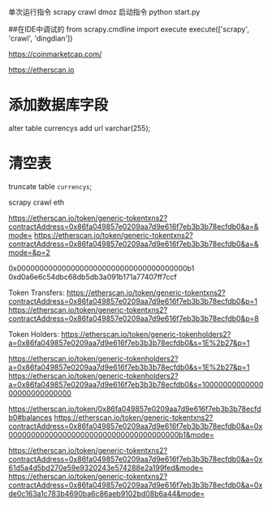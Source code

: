 单次运行指令 scrapy crawl dmoz
启动指令 python start.py

##在IDE中调试的
from scrapy.cmdline import execute
execute(['scrapy', 'crawl', 'dingdian'])

https://coinmarketcap.com/

https://etherscan.io

# 添加数据库字段 
alter table currencys add url varchar(255);

# 清空表 
truncate table `currencys`;


scrapy crawl eth










https://etherscan.io/token/generic-tokentxns2?contractAddress=0x86fa049857e0209aa7d9e616f7eb3b3b78ecfdb0&a=&mode=
https://etherscan.io/token/generic-tokentxns2?contractAddress=0x86fa049857e0209aa7d9e616f7eb3b3b78ecfdb0&a=&mode=&p=2


0x00000000000000000000000000000000000000b1
0xd0a6e6c54dbc68db5db3a091b171a77407ff7ccf









Token Transfers:
https://etherscan.io/token/generic-tokentxns2?contractAddress=0x86fa049857e0209aa7d9e616f7eb3b3b78ecfdb0&p=1
https://etherscan.io/token/generic-tokentxns2?contractAddress=0x86fa049857e0209aa7d9e616f7eb3b3b78ecfdb0&p=8

Token Holders:
https://etherscan.io/token/generic-tokenholders2?a=0x86fa049857e0209aa7d9e616f7eb3b3b78ecfdb0&s=1E%2b27&p=1





https://etherscan.io/token/generic-tokenholders2?a=0x86fa049857e0209aa7d9e616f7eb3b3b78ecfdb0&s=1E%2b27&p=1
https://etherscan.io/token/generic-tokenholders2?a=0x86fa049857e0209aa7d9e616f7eb3b3b78ecfdb0&s=1000000000000000000000000000







https://etherscan.io/token/0x86fa049857e0209aa7d9e616f7eb3b3b78ecfdb0#balances
https://etherscan.io/token/generic-tokentxns2?contractAddress=0x86fa049857e0209aa7d9e616f7eb3b3b78ecfdb0&a=0x00000000000000000000000000000000000000b1&mode=




https://etherscan.io/token/generic-tokentxns2?contractAddress=0x86fa049857e0209aa7d9e616f7eb3b3b78ecfdb0&a=0x61d5a4d5bd270e59e9320243e574288e2a199fed&mode=
https://etherscan.io/token/generic-tokentxns2?contractAddress=0x86fa049857e0209aa7d9e616f7eb3b3b78ecfdb0&a=0xde0c163a1c783b4690ba6c86aeb9102bd08b6a44&mode=
















